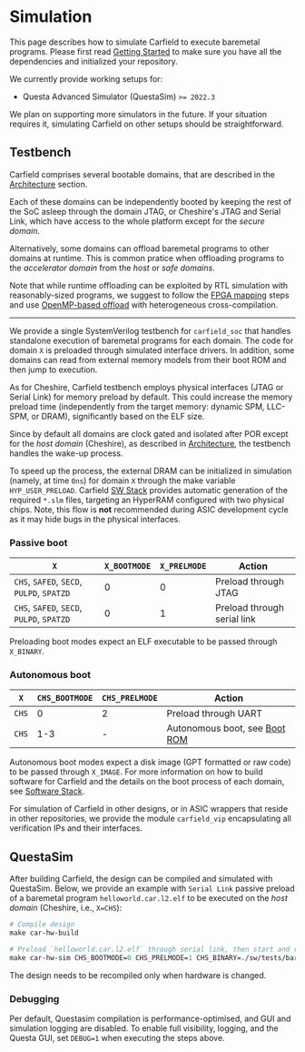 # Simulation

This page describes how to simulate Carfield to execute baremetal programs. Please first read
[Getting Started](../gs.md) to make sure you have all the dependencies and initialized your
repository.

We currently provide working setups for:

- Questa Advanced Simulator (QuestaSim) `>= 2022.3`

We plan on supporting more simulators in the future. If your situation requires it, simulating
Carfield on other setups should be straightforward.

## Testbench

Carfield comprises several bootable domains, that are described in the
[Architecture](../um/arch.md#domains) section.

Each of these domains can be independently booted by keeping the rest of the SoC asleep through the
domain JTAG, or Cheshire's JTAG and Serial Link, which have access to the whole platform except for
the *secure domain*.

Alternatively, some domains can offload baremetal programs to other domains at runtime. This is
common pratice when offloading programs to the *accelerator domain* from the *host* or *safe
domains*.

Note that while runtime offloading can be exploited by RTL simulation with reasonably-sized
programs, we suggest to follow the [FPGA mapping](xilinx.md) steps and use [OpenMP-based
offload](../um/sw.md) with heterogeneous cross-compilation.

---

We provide a single SystemVerilog testbench for `carfield_soc` that handles standalone execution of
baremetal programs for each domain. The code for domain `X` is preloaded through simulated interface
drivers. In addition, some domains can read from external memory models from their boot ROM and then jump to
execution.

As for Cheshire, Carfield testbench employs physical interfaces (JTAG or Serial Link) for memory
preload by default. This could increase the memory preload time (independently from the target
memory: dynamic SPM, LLC-SPM, or DRAM), significantly based on the ELF size. 

Since by default all domains are clock gated and isolated after POR except for the *host domain*
(Cheshire), as described in [Architecture](../um/arch.md), the testbench handles the wake-up
process.

To speed up the process, the external DRAM can be initialized in simulation (namely, at time `0ns`)
for domain `X` through the make variable `HYP_USER_PRELOAD`. Carfield [SW Stack](../um/sw.md)
provides automatic generation of the required `*.slm` files, targeting an HyperRAM configured with
two physical chips. Note, this flow is **not** recommended during ASIC development cycle as it may
hide bugs in the physical interfaces.

### Passive boot

| `X`                                       | `X_BOOTMODE` | `X_PRELMODE` | Action                  |
| ----------------------------------------- | ---------- | ---------- | --------------------------- |
| `CHS`, `SAFED`, `SECD`, `PULPD`, `SPATZD` | 0          | 0          | Preload through JTAG        |
| `CHS`, `SAFED`, `SECD`, `PULPD`, `SPATZD` | 0          | 1          | Preload through serial link |

Preloading boot modes expect an ELF executable to be passed through `X_BINARY`.

### Autonomous boot

| `X`           | `CHS_BOOTMODE` | `CHS_PRELMODE` | Action                                                |
| ------------- | -------------- | -------------- | ----------------------------------------------------- |
| `CHS`         | 0              | 2              | Preload through UART                                  |
| `CHS`         | 1-3            | -              | Autonomous boot, see [Boot ROM](../um/sw.md#boot-rom) |

Autonomous boot modes expect a disk image (GPT formatted or raw code) to be passed through
`X_IMAGE`. For more information on how to build software for Carfield and the details on the boot
process of each domain, see [Software Stack](../um/sw.md).

For simulation of Carfield in other designs, or in ASIC wrappers that reside in other repositories,
we provide the module `carfield_vip` encapsulating all verification IPs and their interfaces.

## QuestaSim

After building Carfield, the design can be compiled and simulated with QuestaSim. Below, we provide
an example with `Serial Link` passive preload of a baremetal program `helloworld.car.l2.elf` to be
executed on the *host domain* (Cheshire, i.e., `X=CHS`):

```tcl
# Compile design
make car-hw-build

# Preload `helloworld.car.l2.elf` through serial link, then start and run simulation
make car-hw-sim CHS_BOOTMODE=0 CHS_PRELMODE=1 CHS_BINARY=./sw/tests/bare-metal/hostd/helloworld.car.l2.elf
```

The design needs to be recompiled only when hardware is changed.

### Debugging

Per default, Questasim compilation is performance-optimised, and GUI and simulation logging are
disabled. To enable full visibility, logging, and the Questa GUI, set `DEBUG=1` when executing the
steps above.
